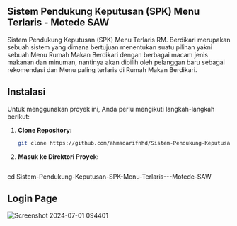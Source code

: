 ## Sistem Pendukung Keputusan (SPK) Menu Terlaris - Motede SAW
Sistem Pendukung Keputusan (SPK) Menu Terlaris RM. Berdikari merupakan sebuah sistem yang dimana bertujuan menentukan suatu pilihan yakni sebuah Menu Rumah Makan Berdikari dengan berbagai macam jenis makanan dan minuman, nantinya akan dipilih oleh pelanggan baru sebagai rekomendasi dan Menu paling terlaris di Rumah Makan Berdikari.

## Instalasi

Untuk menggunakan proyek ini, Anda perlu mengikuti langkah-langkah berikut:

1. **Clone Repository:**
   ```bash
   git clone https://github.com/ahmadarifnhd/Sistem-Pendukung-Keputusan-SPK-Menu-Terlaris---Motede-SAW.git

2. **Masuk ke Direktori Proyek:**
   ```bash
  cd Sistem-Pendukung-Keputusan-SPK-Menu-Terlaris---Motede-SAW

## Login Page
![Screenshot 2024-07-01 094401](https://github.com/ahmadarifnhd/Sistem-Pendukung-Keputusan-SPK-Menu-Terlaris---Motede-SAW/assets/151599766/166237c6-71d4-4f91-99ee-646c54174647)

